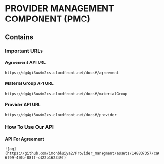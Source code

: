 # PROVIDER MANAGEMENT COMPONENT  (PMC) 
## Contains
### Important URLs
#### Agreement API URL


 ```
https://dg4gi3uw0m2xs.cloudfront.net/docs#/agreement

 ```
#### Material Group API URL

```
https://dg4gi3uw0m2xs.cloudfront.net/docs#/materialGroup
```
#### Provider API URL
```
https://dg4gi3uw0m2xs.cloudfront.net/docs#/provider
```
### How To Use Our API
#### API For Agreement
```
![ag](https://github.com/imonbhuiya2/Provider_managment/assets/148837357/ca64b2d1-6f99-450b-88ff-c422b162349f)
````